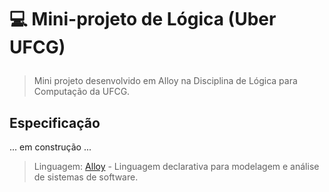 <h1>
  <p> 💻 Mini-projeto de Lógica (Uber UFCG) </p>
</h1>

> Mini projeto desenvolvido em Alloy na Disciplina de Lógica para Computação da UFCG.


## Especificação

... em construção ...



> Linguagem: [Alloy](https://alloytools.org/) - Linguagem declarativa para modelagem e análise de sistemas de software.
